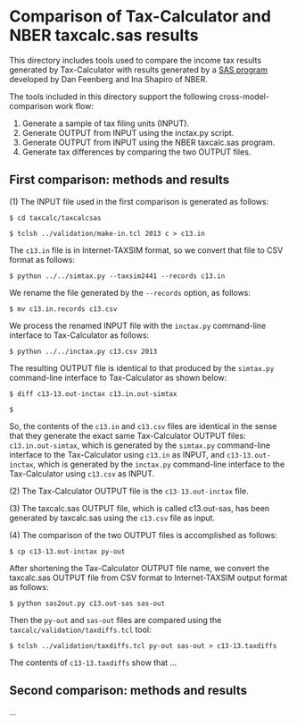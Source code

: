 Comparison of Tax-Calculator and NBER taxcalc.sas results
=========================================================

This directory includes tools used to compare the income tax results
generated by Tax-Calculator with results generated by a [SAS
program](http://www.nber.org/taxcalc) developed by Dan Feenberg and
Ina Shapiro of NBER.

The tools included in this directory support the following
cross-model-comparison work flow:

  1. Generate a sample of tax filing units (INPUT).
  2. Generate OUTPUT from INPUT using the inctax.py script.
  3. Generate OUTPUT from INPUT using the NBER taxcalc.sas program.
  4. Generate tax differences by comparing the two OUTPUT files.


First comparison: methods and results
-------------------------------------

(1) The INPUT file used in the first comparison is generated as
follows:

```
$ cd taxcalc/taxcalcsas
```

```
$ tclsh ../validation/make-in.tcl 2013 c > c13.in
```

The ```c13.in``` file is in Internet-TAXSIM format, so we
convert that file to CSV format as follows:

```
$ python ../../simtax.py --taxsim2441 --records c13.in
```

We rename the file generated by the ```--records``` option, as follows:

 ```
$ mv c13.in.records c13.csv
```

We process the renamed INPUT file with the ```inctax.py``` command-line
interface to Tax-Calculator as follows:

```
$ python ../../inctax.py c13.csv 2013
```

The resulting OUTPUT file is identical to that produced by the
```simtax.py``` command-line interface to Tax-Calculator as shown
below:

```
$ diff c13-13.out-inctax c13.in.out-simtax
```

```
$
```

So, the contents of the ```c13.in``` and ```c13.csv``` files are identical
in the sense that they generate the exact same Tax-Calculator OUTPUT files:
```c13.in.out-simtax```, which is generated by the ```simtax.py```
command-line interface to the Tax-Calculator using ```c13.in``` as
INPUT, and ```c13-13.out-inctax```, which is generated by the
```inctax.py``` command-line interface to the Tax-Calculator using
```c13.csv``` as INPUT.

(2) The Tax-Calculator OUTPUT file is the ```c13-13.out-inctax``` file.

(3) The taxcalc.sas OUTPUT file, which is called c13.out-sas, has been
generated by taxcalc.sas using the ```c13.csv``` file as input.

(4) The comparison of the two OUTPUT files is accomplished as follows:

```
$ cp c13-13.out-inctax py-out
```

After shortening the Tax-Calculator OUTPUT file name, we convert the
taxcalc.sas OUTPUT file from CSV format to Internet-TAXSIM output format
as follows:

```
$ python sas2out.py c13.out-sas sas-out
```

Then the ```py-out``` and ```sas-out``` files are compared using the
```taxcalc/validation/taxdiffs.tcl``` tool:

```
$ tclsh ../validation/taxdiffs.tcl py-out sas-out > c13-13.taxdiffs
```

The contents of ```c13-13.taxdiffs``` show that ...


Second comparison: methods and results
--------------------------------------

...
